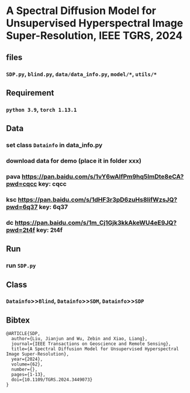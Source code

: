 # A Spectral Diffusion Model for Unsupervised Hyperspectral Image Super-Resolution, IEEE TGRS, 2024

## files
### `SDP.py`, `blind.py`, `data/data_info.py`, `model/*`, `utils/*`

## Requirement
### `python 3.9`, `torch 1.13.1`

## Data
### set class `Datainfo` in data_info.py
### download data for demo (place it in folder xxx) 
### pava https://pan.baidu.com/s/1vY6wAIfPm9hq5lmDte8eCA?pwd=cqcc key: cqcc
### ksc https://pan.baidu.com/s/1dHF3r3pD6zuHs8IifWzsJQ?pwd=6q37 key: 6q37
### dc https://pan.baidu.com/s/1m_Cj1Gjk3kkAkeWU4eE9JQ?pwd=2t4f key: 2t4f


## Run
### run `SDP.py`

## Class
### `Datainfo`>>`Blind`, `Datainfo`>>`SDM`, `Datainfo`>>`SDP`

## Bibtex
```
@ARTICLE{SDP,
  author={Liu, Jianjun and Wu, Zebin and Xiao, Liang},
  journal={IEEE Transactions on Geoscience and Remote Sensing}, 
  title={A Spectral Diffusion Model for Unsupervised Hyperspectral Image Super-Resolution}, 
  year={2024},
  volume={62},
  number={},
  pages={1-13},
  doi={10.1109/TGRS.2024.3449073}
}
```
